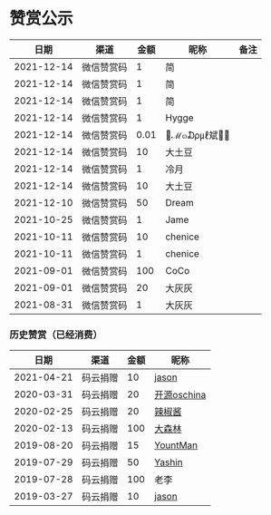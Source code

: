 # 赞赏公示

| 日期         | 渠道  | 金额   | 昵称          | 备注 |
|------------|---|------|-------------|----|
| 2021-12-14 | 微信赞赏码 | 1    | 简       |    |
| 2021-12-14 | 微信赞赏码 | 1    | 简       |    |
| 2021-12-14 | 微信赞赏码 | 1    | 简           |    |
| 2021-12-14 | 微信赞赏码 | 1    | Hygge       |    |
| 2021-12-14 | 微信赞赏码 | 0.01 | 💎ℳ๓₯㎕斌💎💘 |    |
| 2021-12-14 | 微信赞赏码 | 10   | 大土豆         |    |
| 2021-12-14 | 微信赞赏码 | 1    | 冷月          |    |
| 2021-12-14 | 微信赞赏码 | 10   | 大土豆         |    |
| 2021-12-10 | 微信赞赏码 | 50   | Dream       |    |
| 2021-10-25 | 微信赞赏码 | 1    | Jame        |    |
| 2021-10-11 | 微信赞赏码 | 10   | chenice     |    |
| 2021-10-11 | 微信赞赏码 | 1    | chenice     |    |
| 2021-09-01 | 微信赞赏码 | 100  | CoCo        |    |
| 2021-09-01 | 微信赞赏码 | 20   | 大灰灰         |    |
| 2021-08-31 | 微信赞赏码 | 1    | 大灰灰         |    |


### 历史赞赏（已经消费）


| 日期 | 渠道  |  金额  |  昵称 |
|---|---|---|---|
|  2021-04-21 | 码云捐赠 |  10  | [jason](https://gitee.com/bwcx_jzy)  |
|  2020-03-31 | 码云捐赠 |  20  | [开源oschina](https://gitee.com/bdj)  |
|  2020-02-25 | 码云捐赠 |  20  | [辣椒酱](https://gitee.com/yokead_admin)  |
|  2020-02-13 | 码云捐赠 |  100  | [大森林](https://gitee.com/jmdhappy)  |
|  2019-08-20 | 码云捐赠 |  15  | [YountMan](https://gitee.com/YountMan)  |
|  2019-07-29 | 码云捐赠 |  50  | [Yashin](https://gitee.com/yashin)  |
|  2019-07-28 | 码云捐赠 |  100  | 老李  |
|  2019-03-27 | 码云捐赠 |  10  | [jason](https://gitee.com/bwcx_jzy)  |